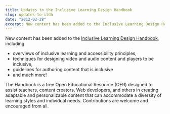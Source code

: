 ```yaml
---
title: Updates to the Inclusive Learning Design Handbook
slug: updates-to-ildh
date: "2012-02-28"
excerpt: New content has been added to the Inclusive Learning Design Handbook.
---
```


New content has been added to the
[Inclusive Learning Design Handbook](https://handbook.floeproject.org/), including

* overviews of inclusive learning and accessibility principles,
* techniques for designing video and audio content and players to be inclusive,
* guidelines for authoring content that is inclusive
* and much more!

The Handbook is a free Open Educational Resource (OER) designed to assist teachers,
content creators, Web developers, and others in creating adaptable and
personalizable content that can accommodate a diversity of learning
styles and individual needs. Contributions are welcome and encouraged from all.
